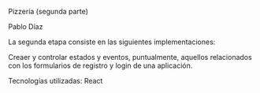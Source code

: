 Pizzería (segunda parte)

Pablo Díaz

La segunda etapa  consiste en las siguientes implementaciones:

Creaer y controlar estados y eventos, puntualmente, aquellos relacionados con los formularios de registro y login de una aplicación.

Tecnologías utilizadas: React